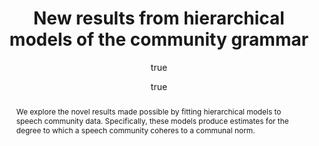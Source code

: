 ---
layout: paper
title: "New results from hierarchical models of the community grammar"
year: 2012
author: [ { name: "Josef Fruehwald", url: "http://www.ling.upenn.edu/~joseff/" },
		{name: "Laurel MacKenzie", url: "http://www.ling.upenn.edu/~laurel/"}]
abstract: "We explore the novel results made possible by fitting hierarchical models to speech community data.
			Specifically, these models produce estimates for the degree to which a speech community coheres to 
			a communal norm."
presented: [{conf: "NWAV 40", url: "http://nwav40.georgetown.edu/"} ]
published: ["in Penn Working Papers in Linguistics"]
docs: [{format: "Handout [PDF]", url: "/papers/Fruehwald_MacKenzie_nwav2011.pdf", local: true }]
categories: [paper]
display-category: Paper
comments: true
---